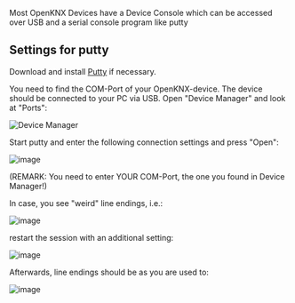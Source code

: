 Most OpenKNX Devices have a Device Console which can be accessed over USB and a serial console program like putty

## Settings for putty

Download and install [Putty](https://www.putty.org/) if necessary.

You need to find the COM-Port of your OpenKNX-device. The device should be connected to your PC via USB. Open "Device Manager" and look at "Ports":

![Device Manager](https://github.com/OpenKNX/OpenKNX/assets/14316138/e3bc4f20-26d7-47b4-bc7f-41748558a616)

Start putty and enter the following connection settings and press "Open":

![image](https://github.com/OpenKNX/OpenKNX/assets/14316138/6590f240-674a-466d-be43-58fc14f0d0d3)

(REMARK: You need to enter YOUR COM-Port, the one you found in Device Manager!)

In case, you see "weird" line endings, i.e.:

![image](https://github.com/OpenKNX/OpenKNX/assets/14316138/1e226bc1-6e16-4649-b118-b590f85a44f3)

restart the session with an additional setting:

![image](https://github.com/OpenKNX/OpenKNX/assets/14316138/800ae35a-f17d-4e21-89be-94ba87ab11c4)

Afterwards, line endings should be as you are used to:

![image](https://github.com/OpenKNX/OpenKNX/assets/14316138/3319623f-be7a-4f74-8941-dbddd78e71c0)


